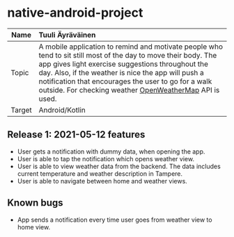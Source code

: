 # native-android-project

| Name   | Tuuli Äyräväinen |
| --- | :---|
| Topic  | A mobile application to remind and motivate people who tend to sit still most of the day to move their body. The app gives light exercise suggestions throughout the day. Also, if the weather is nice the app will push a notification that encourages the user to go for a walk outside. For checking weather [OpenWeatherMap](https://openweathermap.org/api) API is used.|
| Target | Android/Kotlin |

## Release 1: 2021-05-12 features

- User gets a notification with dummy data, when opening the app.
- User is able to tap the notification which opens weather view.
- User is able to view weather data from the backend. The data includes current temperature and weather description in Tampere.
- User is able to navigate between home and weather views.

## Known bugs

- App sends a notification every time user goes from weather view to home view.
